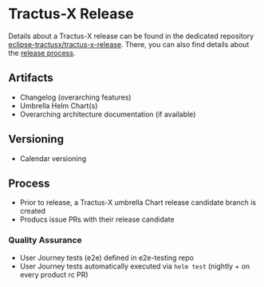 # Tractus-X Release

Details about a Tractus-X release can be found in the dedicated repository [eclipse-tractusx/tractus-x-release](https://github.com/eclipse-tractusx/tractus-x-release).
There, you can also find details about the [release process](https://github.com/eclipse-tractusx/tractus-x-release/blob/main/RELEASE.md).

## Artifacts

- Changelog (overarching features)
- Umbrella Helm Chart(s)
- Overarching architecture documentation (if available)

## Versioning

- Calendar versioning

## Process

<!-- How are products (considered to be) integrated in the Tractus-X release -->
- Prior to release, a Tractus-X umbrella Chart release candidate branch is created
- Producs issue PRs with their release candidate

### Quality Assurance

- User Journey tests (e2e) defined in e2e-testing repo
- User Journey tests automatically executed via `helm test` (nightly + on every product rc PR)
